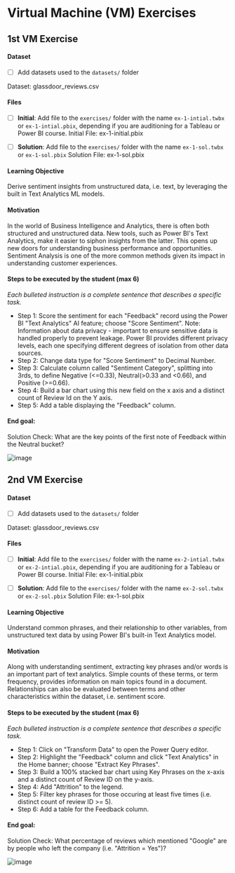 # Virtual Machine (VM) Exercises

## 1st VM Exercise

#### Dataset

- [ ] Add datasets used to the `datasets/` folder

Dataset: glassdoor_reviews.csv

#### Files

- [ ] **Initial**: Add file to the `exercises/`  folder with the name `ex-1-intial.twbx` or `ex-1-intial.pbix`, depending if you are auditioning for a Tableau or Power BI course.
Initial File: ex-1-initial.pbix

- [ ] **Solution**: Add file to the `exercises/`  folder with the name `ex-1-sol.twbx` or `ex-1-sol.pbix`
Solution File: ex-1-sol.pbix

#### Learning Objective

Derive sentiment insights from unstructured data, i.e. text, by leveraging the built in Text Analytics ML models.


#### Motivation

In the world of Business Intelligence and Analytics, there is often both structured and unstructured data. New tools, such as Power BI's Text Analytics, make it easier to siphon insights from the latter. This opens up new doors for understanding business performance and opportunities. Sentiment Analysis is one of the more common methods given its impact in understanding customer experiences.


#### Steps to be executed by the student (max 6)

*Each bulleted instruction is a complete sentence that describes a specific task.*

- Step 1: Score the sentiment for each "Feedback" record using the Power BI "Text Analytics" AI feature; choose "Score Sentiment".
	Note: Information about data privacy - important to ensure sensitive data is handled properly to prevent leakage. Power BI provides different privacy levels, each one specifying different degrees of isolation from other data sources.
- Step 2: Change data type for "Score Sentiment" to Decimal Number.
- Step 3: Calculate column called "Sentiment Category", splitting into 3rds, to define Negative (<=0.33), Neutral(>0.33 and <0.66), and Positive (>=0.66).
- Step 4: Build a bar chart using this new field on the x axis and a distinct count of Review Id on the Y axis.
- Step 5: Add a table displaying the "Feedback" column.

#### End goal:

Solution Check: What are the key points of the first note of Feedback within the Neutral bucket?

![image](https://user-images.githubusercontent.com/42221446/132422149-1662bafd-b951-4fa7-8aae-5350e1d0ed84.png)

## 2nd VM Exercise

#### Dataset

- [ ] Add datasets used to the `datasets/` folder

Dataset: glassdoor_reviews.csv

#### Files

- [ ] **Initial**: Add file to the `exercises/`  folder with the name `ex-2-intial.twbx` or `ex-2-intial.pbix`, depending if you are auditioning for a Tableau or Power BI course.
Initial File: ex-1-initial.pbix

- [ ] **Solution**: Add file to the `exercises/`  folder with the name `ex-2-sol.twbx` or `ex-2-sol.pbix`
Solution File: ex-1-sol.pbix

#### Learning Objective

Understand common phrases, and their relationship to other variables, from unstructured text data by using Power BI's built-in Text Analytics model.


#### Motivation

Along with understanding sentiment, extracting key phrases and/or words is an important part of text analytics. Simple counts of these terms, or term frequency, provides information on main topics found in a document. Relationships can also be evaluated between terms and other characteristics within the dataset, i.e. sentiment score.


#### Steps to be executed by the student (max 6)

*Each bulleted instruction is a complete sentence that describes a specific task.*

- Step 1: Click on "Transform Data" to open the Power Query editor.
- Step 2: Highlight the "Feedback" column and click "Text Analytics" in the Home banner; choose "Extract Key Phrases".
- Step 3: Build a 100% stacked bar chart using Key Phrases on the x-axis and a distinct count of Review ID on the y-axis.
- Step 4: Add "Attrition" to the legend.
- Step 5: Filter key phrases for those occuring at least five times (i.e. distinct count of review ID >= 5).
- Step 6: Add a table for the Feedback column.

#### End goal:

Solution Check: What percentage of reviews which mentioned "Google" are by people who left the company (i.e. "Attrition = Yes")?

![image](https://user-images.githubusercontent.com/42221446/132422473-f5591420-d8f5-444c-b2eb-a3579424e2b1.png)

